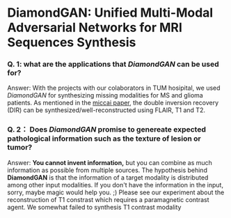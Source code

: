 # DiamondGAN: Unified Multi-Modal Adversarial Networks for MRI Sequences Synthesis
### Q. 1: what are the applications that *DiamondGAN* can be used for? 
Answer: With the projects with our colaborators in TUM hosipital, we used *DiamondGAN* for synthesizing missing modalities for MS and glioma patients. As mentioned in the  [miccai paper](https://arxiv.org/abs/1904.12894), the double inversion recovery (DIR) can be synthesized/well-reconstructed using FLAIR, T1 and T2. 
### Q. 2： Does *DiamondGAN* promise to genereate expected pathological information such as the texture of lesion or tumor? 
Answer: **You cannot invent information,** but you can combine as much information as possible from multiple sources. The hypothesis behind **DiamondGAN** is that the information of a target modality is distributed among other input modalities. If you don't have the information in the input, sorry, maybe magic would help you. ;) Please see our experiment about the reconstruction of T1 constrast which requires a paramagnetic contrast agent. We somewhat failed to synthesis T1 contrast modality
